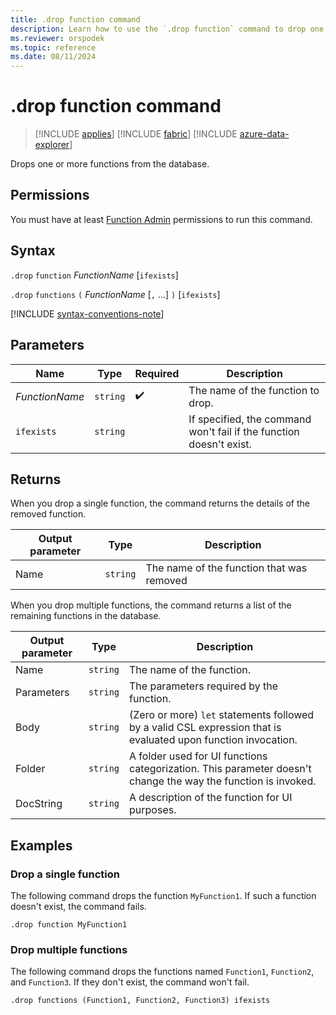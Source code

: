 ```yaml
---
title: .drop function command
description: Learn how to use the `.drop function` command to drop one or more functions from a database.
ms.reviewer: orspodek
ms.topic: reference
ms.date: 08/11/2024
---
```

# .drop function command

> [!INCLUDE [applies](../includes/applies-to-version/applies.md)] [!INCLUDE [fabric](../includes/applies-to-version/fabric.md)] [!INCLUDE [azure-data-explorer](../includes/applies-to-version/azure-data-explorer.md)]

Drops one or more functions from the database.

## Permissions

You must have at least [Function Admin](../access-control/role-based-access-control.md) permissions to run this command.

## Syntax

`.drop` `function` *FunctionName* [`ifexists`]

`.drop` `functions` `(` *FunctionName* [`,` ...] `)` [`ifexists`]

[!INCLUDE [syntax-conventions-note](../includes/syntax-conventions-note.md)]

## Parameters

| Name | Type | Required | Description |
|--|--|--|--|
| *FunctionName* | `string` |  :heavy_check_mark: | The name of the function to drop. |
|`ifexists`| `string` || If specified, the command won't fail if the function doesn't exist.|

## Returns

When you drop a single function, the command returns the details of the removed function.

| Output parameter | Type | Description |
|--|--|--|
| Name | `string` | The name of the function that was removed |

When you drop multiple functions, the command returns a list of the remaining functions in the database.

| Output parameter | Type | Description |
|--|--|--|
| Name | `string` | The name of the function. |
| Parameters | `string` | The parameters required by the function. |
| Body | `string` | (Zero or more) `let` statements followed by a valid CSL expression that is evaluated upon function invocation. |
| Folder | `string` | A folder used for UI functions categorization. This parameter doesn't change the way the function is invoked. |
| DocString | `string` | A description of the function for UI purposes. |

## Examples

### Drop a single function

The following command drops the function `MyFunction1`. If such a function doesn't exist, the command fails.

```kusto
.drop function MyFunction1
```

### Drop multiple functions

The following command drops the functions named `Function1`, `Function2`, and `Function3`. If they don't exist, the command won't fail.

```kusto
.drop functions (Function1, Function2, Function3) ifexists
```
